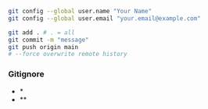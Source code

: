 


```bash
git config --global user.name "Your Name"
git config --global user.email "your.email@example.com"

git add . # . = all
git commit -m "message"
git push origin main
# --force overwrite remote history
```


### Gitignore

* \*
* \*\*
